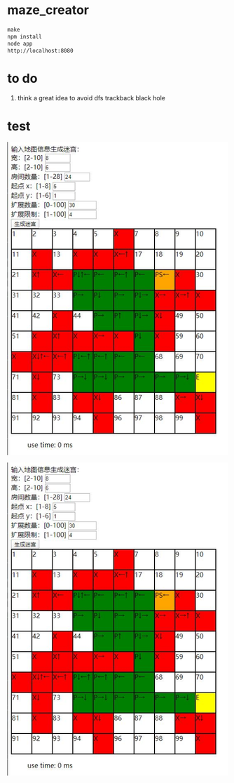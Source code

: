 # maze_creator

    make 
    npm install
    node app
    http://localhost:8080

# to do

1. think a great idea to avoid dfs trackback black hole

# test

![](https://github.com/rangercyh/maze_creator/blob/master/screenshots/1.jpg)

![](https://github.com/rangercyh/maze_creator/blob/master/screenshots/1.jpg)
